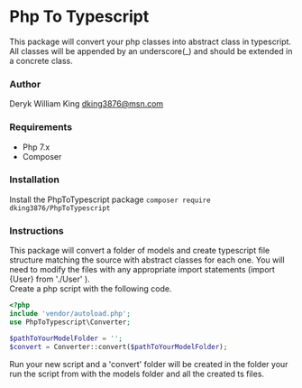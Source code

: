 # Php To Typescript
This package will convert your php classes into abstract class in typescript.  All classes will be appended by an underscore(_) and should be extended in a concrete class.

### Author

Deryk William King <dking3876@msn.com>

### Requirements 

- Php 7.x
- Composer

### Installation

Install the PhpToTypescript package `composer require dking3876/PhpToTypescript`

### Instructions

This package will convert a folder of models and create typescript file structure matching the source with abstract classes for each one. You will need to modify the files with any appropriate import statements (import {User} from './User' ).  
Create a php script with the following code.

```php
<?php 
include 'vendor/autoload.php';
use PhpToTypescript\Converter;

$pathToYourModelFolder = '';
$convert = Converter::convert($pathToYourModelFolder);

```

Run your new script and a 'convert' folder will be created in the folder your run the script from with the models folder and all the created ts files.




